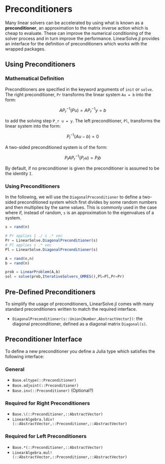 # Preconditioners

Many linear solvers can be accelerated by using what is known as a **preconditioner**,
an approximation to the matrix inverse action which is cheap to evaluate. These
can improve the numerical conditioning of the solver process and in turn improve
the performance. LinearSolve.jl provides an interface for the definition of
preconditioners which works with the wrapped packages.

## Using Preconditioners

### Mathematical Definition

Preconditioners are specified in the keyword arguments of `init` or `solve`. The
right preconditioner, `Pr` transforms the linear system ``Au = b`` into the
form:

```math
AP_r^{-1}(Pu) = AP_r^{-1}y = b
```

to add the solving step ``P_r u = y``. The left preconditioner, `Pl`, transforms
the linear system into the form:

```math
P_l^{-1}(Au - b) = 0
```

A two-sided preconditioned system is of the form:

```math
P_l A P_r^{-1} (P_r u) = P_l b
```

By default, if no preconditioner is given the preconditioner is assumed to be
the identity ``I``.

### Using Preconditioners

In the following, we will use the `DiagonalPreconditioner` to define a two-sided
preconditioned system which first divides by some random numbers and then
multiplies by the same values. This is commonly used in the case where if, instead
of random, `s` is an approximation to the eigenvalues of a system.

```julia
s = rand(n)

# Pr applies 1 ./ s .* vec
Pr = LinearSolve.DiagonalPreconditioner(s)
# Pl applies s .* vec
Pl = LinearSolve.DiagonalPreconditioner(s)

A = rand(n,n)
b = rand(n)

prob = LinearProblem(A,b)
sol = solve(prob,IterativeSolvers_GMRES(),Pl=Pl,Pr=Pr)
```

## Pre-Defined Preconditioners

To simplify the usage of preconditioners, LinearSolve.jl comes with many standard
preconditioners written to match the required interface.

- `DiagonalPreconditioner(s::Union{Number,AbstractVector})`: the diagonal
  preconditioner, defined as a diagonal matrix `Diagonal(s)`.

## Preconditioner Interface

To define a new preconditioner you define a Julia type which satisfies the
following interface:

### General

- `Base.eltype(::Preconditioner)`
- `Base.adjoint(::Preconditioner)`
- `Base.inv(::Preconditioner)` (Optional?)

### Required for Right Preconditioners

- `Base.\(::Preconditioner,::AbstractVector)`
- `LinearAlgebra.ldiv!(::AbstractVector,::Preconditioner,::AbstractVector)`

### Required for Left Preconditioners

- `Base.*(::Preconditioner,::AbstractVector)`
- `LinearAlgebra.mul!(::AbstractVector,::Preconditioner,::AbstractVector)`
